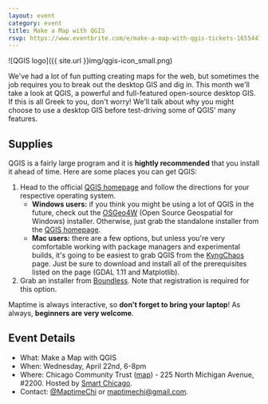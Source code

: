 ```yaml
---
layout: event
category: event
title: Make a Map with QGIS
rsvp: https://www.eventbrite.com/e/make-a-map-with-qgis-tickets-16554470868
---
```


![QGIS logo]({{ site.url }}img/qgis-icon_small.png)

We've had a lot of fun putting creating maps for the web, but sometimes the job requires you to break out the desktop GIS and dig in. This month we'll take a look at QGIS, a powerful and full-featured open-source desktop GIS. If this is all Greek to you, don't worry! We'll talk about why you might choose to use a desktop GIS before test-driving some of QGIS' many features. 

## Supplies

QGIS is a fairly large program and it is **hightly recommended** that you install it ahead of time. Here are some places you can get QGIS: 

1. Head to the official [QGIS homepage](http://qgis.com/) and follow the directions for your respective operating system. 
    - **Windows users:** if you think you might be using a lot of QGIS in the future, check out the [OSGeo4W](http://trac.osgeo.org/osgeo4w/) (Open Source Geospatial for Windows) installer. Otherwise, just grab the standalone installer from the [QGIS homepage](http://qgis.com/). 
    - **Mac users:** there are a few options, but unless you're very comfortable working with package managers and experimental builds, it's going to be easiest to grab QGIS from the [KyngChaos](http://www.kyngchaos.com/software/qgis) page. Just be sure to download and install all of the prerequisites listed on the page (GDAL 1.11 and Matplotlib). 
2. Grab an installer from [Boundless](http://boundlessgeo.com/solutions/solutions-software/qgis/qgis-download/). Note that registration is required for this option. 

Maptime is always interactive, so **don't forget to bring your laptop**! As always, **beginners are very welcome**. 

## Event Details

- What: Make a Map with QGIS
- When: Wednesday, April 22nd, 6-8pm
- Where: Chicago Community Trust ([map](https://www.google.com/maps/place/The+Chicago+Community+Trust/@41.886436,-87.623702,15z/data=!4m2!3m1!1s0x0:0x68dc1dc20d01eaf9)) - 225 North Michigan Avenue, #2200. Hosted by [Smart Chicago](http://www.smartchicagocollaborative.org/). 
- Contact: [@MaptimeChi](http://twitter.com/maptimechi) or [maptimechi@gmail.com](mailto:maptimechi@gmail.com). 

